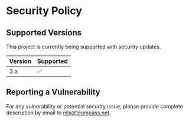 # Security Policy

## Supported Versions

This project is currently being supported with security updates.

| Version | Supported          |
| ------- | ------------------ |
| 3.x     | :white_check_mark: |

## Reporting a Vulnerability

For any vulnerability or potential security issue, please provide complete description by email to nils@teampass.net.
